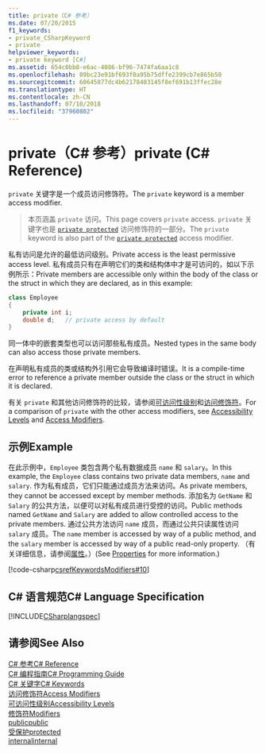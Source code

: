 ```yaml
---
title: private（C# 参考）
ms.date: 07/20/2015
f1_keywords:
- private_CSharpKeyword
- private
helpviewer_keywords:
- private keyword [C#]
ms.assetid: 654c0bb8-e6ac-4086-bf96-7474fa6aa1c8
ms.openlocfilehash: 89bc23e91bf693f0a95b75dffe2399cb7e865b50
ms.sourcegitcommit: 60645077dc4b62178403145f8ef691b13ffec28e
ms.translationtype: HT
ms.contentlocale: zh-CN
ms.lasthandoff: 07/10/2018
ms.locfileid: "37960802"
---
```

# <a name="private-c-reference"></a><span data-ttu-id="f3d49-102">private（C# 参考）</span><span class="sxs-lookup"><span data-stu-id="f3d49-102">private (C# Reference)</span></span>
<span data-ttu-id="f3d49-103">`private` 关键字是一个成员访问修饰符。</span><span class="sxs-lookup"><span data-stu-id="f3d49-103">The `private` keyword is a member access modifier.</span></span> 
   
 > <span data-ttu-id="f3d49-104">本页涵盖 `private` 访问。</span><span class="sxs-lookup"><span data-stu-id="f3d49-104">This page covers `private` access.</span></span> <span data-ttu-id="f3d49-105">`private` 关键字也是 [`private protected`](./private-protected.md) 访问修饰符的一部分。</span><span class="sxs-lookup"><span data-stu-id="f3d49-105">The `private` keyword is also part of the [`private protected`](./private-protected.md) access modifier.</span></span>
  
<span data-ttu-id="f3d49-106">私有访问是允许的最低访问级别。</span><span class="sxs-lookup"><span data-stu-id="f3d49-106">Private access is the least permissive access level.</span></span> <span data-ttu-id="f3d49-107">私有成员只有在声明它们的类和结构体中才是可访问的，如以下示例所示：</span><span class="sxs-lookup"><span data-stu-id="f3d49-107">Private members are accessible only within the body of the class or the struct in which they are declared, as in this example:</span></span>  
  
```csharp  
class Employee  
{  
    private int i;  
    double d;   // private access by default  
}  
```  

 <span data-ttu-id="f3d49-108">同一体中的嵌套类型也可以访问那些私有成员。</span><span class="sxs-lookup"><span data-stu-id="f3d49-108">Nested types in the same body can also access those private members.</span></span>  
  
 <span data-ttu-id="f3d49-109">在声明私有成员的类或结构外引用它会导致编译时错误。</span><span class="sxs-lookup"><span data-stu-id="f3d49-109">It is a compile-time error to reference a private member outside the class or the struct in which it is declared.</span></span>  
  
 <span data-ttu-id="f3d49-110">有关 `private` 和其他访问修饰符的比较，请参阅[可访问性级别](../../../csharp/language-reference/keywords/accessibility-levels.md)和[访问修饰符](../../../csharp/programming-guide/classes-and-structs/access-modifiers.md)。</span><span class="sxs-lookup"><span data-stu-id="f3d49-110">For a comparison of `private` with the other access modifiers, see [Accessibility Levels](../../../csharp/language-reference/keywords/accessibility-levels.md) and [Access Modifiers](../../../csharp/programming-guide/classes-and-structs/access-modifiers.md).</span></span>  
  
## <a name="example"></a><span data-ttu-id="f3d49-111">示例</span><span class="sxs-lookup"><span data-stu-id="f3d49-111">Example</span></span>  
 <span data-ttu-id="f3d49-112">在此示例中，`Employee` 类包含两个私有数据成员 `name` 和 `salary`。</span><span class="sxs-lookup"><span data-stu-id="f3d49-112">In this example, the `Employee` class contains two private data members, `name` and `salary`.</span></span> <span data-ttu-id="f3d49-113">作为私有成员，它们只能通过成员方法来访问。</span><span class="sxs-lookup"><span data-stu-id="f3d49-113">As private members, they cannot be accessed except by member methods.</span></span> <span data-ttu-id="f3d49-114">添加名为 `GetName` 和 `Salary` 的公共方法，以便可以对私有成员进行受控的访问。</span><span class="sxs-lookup"><span data-stu-id="f3d49-114">Public methods named `GetName` and `Salary` are added to allow controlled access to the private members.</span></span> <span data-ttu-id="f3d49-115">通过公共方法访问 `name` 成员，而通过公共只读属性访问 `salary` 成员。</span><span class="sxs-lookup"><span data-stu-id="f3d49-115">The `name` member is accessed by way of a public method, and the `salary` member is accessed by way of a public read-only property.</span></span> <span data-ttu-id="f3d49-116">（有关详细信息，请参阅[属性](../../../csharp/programming-guide/classes-and-structs/properties.md)。）</span><span class="sxs-lookup"><span data-stu-id="f3d49-116">(See [Properties](../../../csharp/programming-guide/classes-and-structs/properties.md) for more information.)</span></span>  
  
 [!code-csharp[csrefKeywordsModifiers#10](../../../csharp/language-reference/keywords/codesnippet/CSharp/private_1.cs)]  
  
## <a name="c-language-specification"></a><span data-ttu-id="f3d49-117">C# 语言规范</span><span class="sxs-lookup"><span data-stu-id="f3d49-117">C# Language Specification</span></span>  
 [!INCLUDE[CSharplangspec](~/includes/csharplangspec-md.md)]  
  
## <a name="see-also"></a><span data-ttu-id="f3d49-118">请参阅</span><span class="sxs-lookup"><span data-stu-id="f3d49-118">See Also</span></span>  
 [<span data-ttu-id="f3d49-119">C# 参考</span><span class="sxs-lookup"><span data-stu-id="f3d49-119">C# Reference</span></span>](../../../csharp/language-reference/index.md)  
 [<span data-ttu-id="f3d49-120">C# 编程指南</span><span class="sxs-lookup"><span data-stu-id="f3d49-120">C# Programming Guide</span></span>](../../../csharp/programming-guide/index.md)  
 [<span data-ttu-id="f3d49-121">C# 关键字</span><span class="sxs-lookup"><span data-stu-id="f3d49-121">C# Keywords</span></span>](../../../csharp/language-reference/keywords/index.md)  
 [<span data-ttu-id="f3d49-122">访问修饰符</span><span class="sxs-lookup"><span data-stu-id="f3d49-122">Access Modifiers</span></span>](../../../csharp/language-reference/keywords/access-modifiers.md)  
 [<span data-ttu-id="f3d49-123">可访问性级别</span><span class="sxs-lookup"><span data-stu-id="f3d49-123">Accessibility Levels</span></span>](../../../csharp/language-reference/keywords/accessibility-levels.md)  
 [<span data-ttu-id="f3d49-124">修饰符</span><span class="sxs-lookup"><span data-stu-id="f3d49-124">Modifiers</span></span>](../../../csharp/language-reference/keywords/modifiers.md)  
 [<span data-ttu-id="f3d49-125">public</span><span class="sxs-lookup"><span data-stu-id="f3d49-125">public</span></span>](../../../csharp/language-reference/keywords/public.md)  
 [<span data-ttu-id="f3d49-126">受保护</span><span class="sxs-lookup"><span data-stu-id="f3d49-126">protected</span></span>](../../../csharp/language-reference/keywords/protected.md)  
 [<span data-ttu-id="f3d49-127">internal</span><span class="sxs-lookup"><span data-stu-id="f3d49-127">internal</span></span>](../../../csharp/language-reference/keywords/internal.md)
